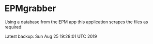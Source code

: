 # EPMgrabber
Using a database from the EPM app this application scrapes the files as required


Latest backup: Sun Aug 25 19:28:01 UTC 2019
